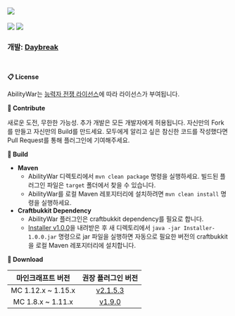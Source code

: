 # <img src="https://user-images.githubusercontent.com/39194432/63667961-92d56000-c810-11e9-9fb4-f62483c23ff4.png">
<img src="https://img.shields.io/github/v/release/DayBreak365/AbilityWar?style=flat-square"></img>
<img src="https://img.shields.io/github/last-commit/DayBreak365/AbilityWar?style=flat-square"></img>
### 개발: [Daybreak](https://github.com/DayBreak365)
<br/>

**📋 License**

AbilityWar는 [능력자 전쟁 라이선스](https://github.com/DayBreak365/AbilityWar/blob/master/LICENSE.md)에 따라 라이선스가 부여됩니다.

**📎 Contribute**

새로운 도전, 무한한 가능성. 추가 개발은 모든 개발자에게 허용됩니다. 자신만의 Fork를 만들고 자신만의 Build를 만드세요.
모두에게 알리고 싶은 참신한 코드를 작성했다면 Pull Request를 통해 플러그인에 기여해주세요.

**🔧 Build**
- **Maven**
    - AbilityWar 디렉토리에서 `mvn clean package` 명령을 실행하세요. 빌드된 플러그인 파일은 `target` 폴더에서 찾을 수 있습니다.
    - AbilityWar를 로컬 Maven 레포지터리에 설치하려면 `mvn clean install` 명령을 실행하세요.
- **Craftbukkit Dependency**
    - AbilityWar 플러그인은 craftbukkit dependency를 필요로 합니다.
    - [Installer v1.0.0](https://drive.google.com/open?id=1JKB3vdz1_HCdL-UQ4-SLOjTqrcQ4rFYE)을 내려받은 후 새 디렉토리에서 `java -jar Installer-1.0.0.jar` 명령으로 jar 파일을 실행하면 자동으로 필요한 버전의 craftbukkit을 로컬 Maven 레포지터리에 설치합니다.

**🔗 Download**

| 마인크래프트 버전 | 권장 플러그인 버전 |
|:----:|:----:|
| MC 1.12.x ~ 1.15.x | [v2.1.5.3](https://github.com/DayBreak365/AbilityWar/releases/download/20200219/AbilityWar-2.1.5.3.jar) |
| MC 1.8.x ~ 1.11.x | [v1.9.0](https://github.com/DayBreak365/AbilityWar/releases/download/20190725-1/AbilityWar.jar) |
